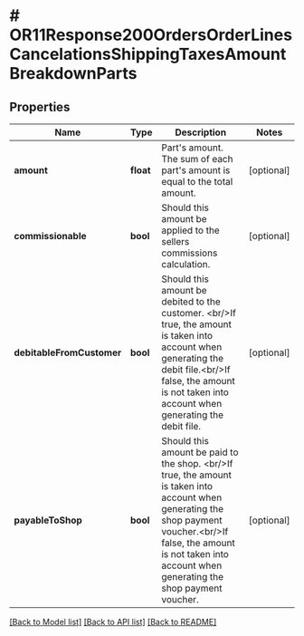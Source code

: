 # # OR11Response200OrdersOrderLinesCancelationsShippingTaxesAmountBreakdownParts

## Properties

Name | Type | Description | Notes
------------ | ------------- | ------------- | -------------
**amount** | **float** | Part&#39;s amount. The sum of each part&#39;s amount is equal to the total amount. | [optional]
**commissionable** | **bool** | Should this amount be applied to the sellers commissions calculation. | [optional]
**debitableFromCustomer** | **bool** | Should this amount be debited to the customer. &lt;br/&gt;If true, the amount is taken into account when generating the debit file.&lt;br/&gt;If false, the amount is not taken into account when generating the debit file. | [optional]
**payableToShop** | **bool** | Should this amount be paid to the shop. &lt;br/&gt;If true, the amount is taken into account when generating the shop payment voucher.&lt;br/&gt;If false, the amount is not taken into account when generating the shop payment voucher. | [optional]

[[Back to Model list]](../../README.md#models) [[Back to API list]](../../README.md#endpoints) [[Back to README]](../../README.md)
